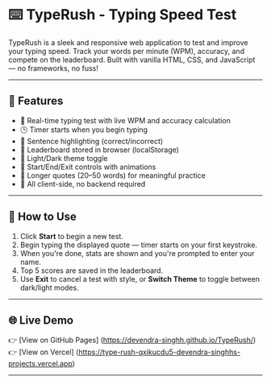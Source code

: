 # ⌨️ TypeRush - Typing Speed Test

TypeRush is a sleek and responsive web application to test and improve your typing speed. Track your words per minute (WPM), accuracy, and compete on the leaderboard. Built with vanilla HTML, CSS, and JavaScript — no frameworks, no fuss!


---

## 🚀 Features

- 📝 Real-time typing test with live WPM and accuracy calculation
- 🕒 Timer starts when you begin typing
- 🎯 Sentence highlighting (correct/incorrect)
- 🎉 Leaderboard stored in browser (localStorage)
- 🎨 Light/Dark theme toggle
- 🔁 Start/End/Exit controls with animations
- 📖 Longer quotes (20–50 words) for meaningful practice
- 💾 All client-side, no backend required

---

## 🧪 How to Use

1. Click **Start** to begin a new test.
2. Begin typing the displayed quote — timer starts on your first keystroke.
3. When you're done, stats are shown and you're prompted to enter your name.
4. Top 5 scores are saved in the leaderboard.
5. Use **Exit** to cancel a test with style, or **Switch Theme** to toggle between dark/light modes.

---

## 🌐 Live Demo

👉 [View on GitHub Pages] (https://devendra-singhh.github.io/TypeRush/)
👉 [View on Vercel] (https://type-rush-qxikucdu5-devendra-singhhs-projects.vercel.app)

---

